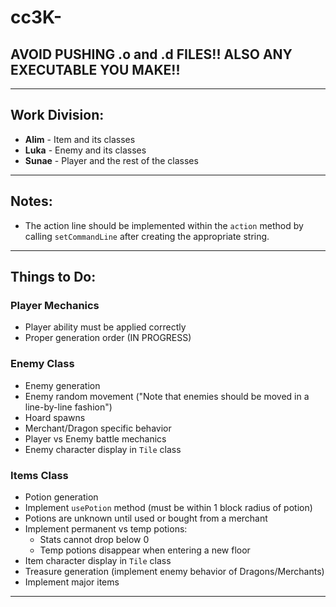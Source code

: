 # cc3K-

## AVOID PUSHING .o and .d FILES!! ALSO ANY EXECUTABLE YOU MAKE!!

---

## Work Division:
- **Alim** - Item and its classes
- **Luka** - Enemy and its classes
- **Sunae** - Player and the rest of the classes

---

## Notes:
- The action line should be implemented within the `action` method by calling `setCommandLine` after creating the appropriate string.

---

## Things to Do:

### **Player Mechanics**
- Player ability must be applied correctly
- Proper generation order (IN PROGRESS)

### **Enemy Class**
- Enemy generation
- Enemy random movement ("Note that enemies should be moved in a line-by-line fashion")
- Hoard spawns
- Merchant/Dragon specific behavior
- Player vs Enemy battle mechanics
- Enemy character display in `Tile` class

### **Items Class**
- Potion generation
- Implement `usePotion` method (must be within 1 block radius of potion)
- Potions are unknown until used or bought from a merchant
- Implement permanent vs temp potions:
  - Stats cannot drop below 0
  - Temp potions disappear when entering a new floor
- Item character display in `Tile` class
- Treasure generation (implement enemy behavior of Dragons/Merchants)
- Implement major items

---